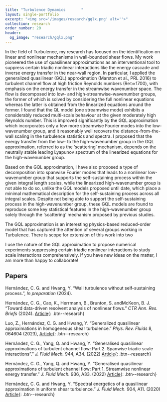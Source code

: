 ```yaml
---
title: "Turbulence Dynamics       "
layout: single-portfolio
excerpt: "<img src='/images/research/gqlx.png' alt=''>"
collection: research
order_number: 20
header: 
  og_image: "research/gqlx.png"
---
```


In the field of Turbulence, my research has focused on the identification on linear and nonlinear mechanisms in wall-bounded shear flows. My work pioneered
the use of quasilinear approximations as an interventional tool to suppress certain triadic nonlinear interactions like the energy cascade and inverse energy 
transfer in the near-wall region. In particular, I applied the generalized quasilinear (GQL) approximation (Marston et al., PRL 2016) to turbulent channel 
flow at high friction Reynolds numbers (Reτ≃1700), with emphasis on the energy transfer in the streamwise wavenumber space. The flow is decomposed into low- 
and high-streamwise-wavenumber groups, the former of which is solved by considering the full nonlinear equations whereas the latter is obtained from the 
linearized equations around the former. I found that the QL model (one streamwise mode) exhibits a considerably reduced multi-scale behaviour at the given 
moderately high Reynolds number. This is improved significantly by the GQL approximation which incorporates only a few more streamwise Fourier modes into 
the low-wavenumber group, and it reasonably well recovers the distance-from-the-wall scaling in the turbulence statistics and spectra. I proposed that the 
energy transfer from the low- to the high-wavenumber group in the GQL approximation, referred to as the ‘scattering’ mechanism, depends on the neutrally 
stable leading Lyapunov spectrum of the linearized equations for the high-wavenumber group.

Based on the GQL approximation, I have also proposed a type of decomposition into spanwise Fourier modes that leads to a nonlinear low-wavenumber group 
that supports the self-sustaining process within the given integral length scales, while the linearized high-wavenumber group is not able to do so, unlike 
the GQL models proposed until date, which place a minimal mathematical description for the self-sustaining process across all integral scales. Despite not 
being able to support the self-sustaining process in the high-wavenumber group, these GQL models are found to reproduce some key statistical features in 
the high-wavenumber group solely through the ‘scattering’ mechanism proposed by previous studies. 

The GQL approximation is an interesting physics-based reduced-order model that has captured the attention of several groups working in Turbulence. There is
scope for extension of this work into two

I use the nature of the GQL approximation to propose numerical experiments suppressing certain triadic nonlinear interactions to study scale interactions 
comprehensively. If you have new ideas on the matter, I am more than happy to collaborate!

## Papers

Hernández, C. G. and Hwang, Y. “Wall turbulence without self-sustaining process.”, *In preparation* (2024).

Hernández, C. G., Cao, K., Herrmann, B., Brunton, S. andMcKeon, B. J. “Toward
data-driven resolvent analysis of nonlinear flows.” *CTR Ann. Res. Briefs* (2024).
[Article](https://ctr.stanford.edu/publications/annual-research-briefs/){: .btn--research} 

Luo, Z., Hernández, C. G. and Hwang, Y. “Generalized quasilinear approximations in
homogeneous shear turbulence.” *Phys. Rev. Fluids* 8, 064604 (2023),
[Article](https://doi.org/10.1103/PhysRevFluids.8.064604){: .btn--research} 

Hernández, C. G., Yang, Q. and Hwang, Y. “Generalised quasilinear approximations of
turbulent channel flow: Part 2. Spanwise triadic scale interactions”.” *J. Fluid Mech.* 944, A34. (2022)
[Article](https://doi.org/10.1017/jfm.2022.499){: .btn--research} 

Hernández, C. G., Yang, Q. and Hwang, Y. “Generalised quasilinear approximations of
turbulent channel flow: Part 1. Streamwise nonlinear energy transfer.” *J. Fluid Mech.* 936, A33. (2022)
[Article](https://doi.org/10.1017/jfm.2022.59){: .btn--research} 

Hernández, C. G. and Hwang, Y. “Spectral energetics of a quasilinear approximation in
uniform shear turbulence.” *J. Fluid Mech.* 904, A11. (2020)
[Article](https://doi.org/10.1017/jfm.2020.678){: .btn--research} 
